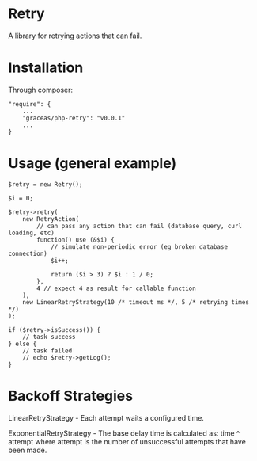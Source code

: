 Retry
=====

A library for retrying actions that can fail.

Installation
============

Through composer:

    "require": {
        ...
        "graceas/php-retry": "v0.0.1"
        ...
    }

Usage (general example)
=======================

    $retry = new Retry();
    
    $i = 0;

    $retry->retry(
        new RetryAction(
            // can pass any action that can fail (database query, curl loading, etc)
            function() use (&$i) {
                // simulate non-periodic error (eg broken database connection)
                $i++;

                return ($i > 3) ? $i : 1 / 0;
            },
            4 // expect 4 as result for callable function
        ),
        new LinearRetryStrategy(10 /* timeout ms */, 5 /* retrying times */)
    );

    if ($retry->isSuccess()) {
        // task success
    } else {
        // task failed
        // echo $retry->getLog();
    }

Backoff Strategies
==================

LinearRetryStrategy -
Each attempt waits a configured time.

ExponentialRetryStrategy - 
The base delay time is calculated as: time ^ attempt
where attempt is the number of unsuccessful attempts that have been made.
